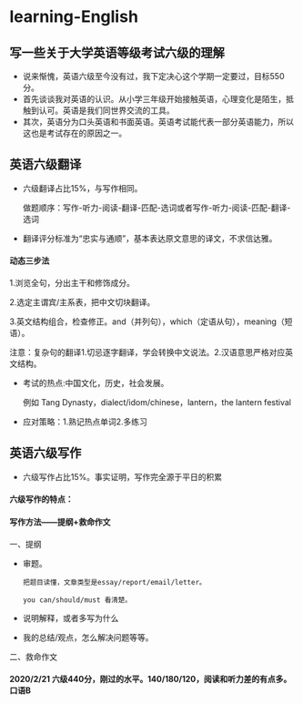# learning-English
## 写一些关于大学英语等级考试六级的理解 
- 说来惭愧，英语六级至今没有过，我下定决心这个学期一定要过，目标550分。
- 首先谈谈我对英语的认识。从小学三年级开始接触英语，心理变化是陌生，抵触到认可。英语是我们同世界交流的工具。
- 其次，英语分为口头英语和书面英语。英语考试能代表一部分英语能力，所以这也是考试存在的原因之一。

## 英语六级翻译
- 六级翻译占比15%，与写作相同。

  做题顺序：写作-听力-阅读-翻译-匹配-选词或者写作-听力-阅读-匹配-翻译-选词
- 翻译评分标准为“忠实与通顺”，基本表达原文意思的译文，不求信达雅。 
#### 动态三步法

 1.浏览全句，分出主干和修饰成分。
 
 2.选定主谓宾/主系表，把中文切块翻译。
 
 3.英文结构组合，检查修正。and（并列句），which（定语从句），meaning（短语）。
 
   注意：复杂句的翻译1.切忌逐字翻译，学会转换中文说法。2.汉语意思严格对应英文结构。
- 考试的热点:中国文化，历史，社会发展。

   例如 Tang Dynasty，dialect/idom/chinese，lantern，the lantern festival
- 应对策略：1.熟记热点单词2.多练习

## 英语六级写作
- 六级写作占比15%。事实证明，写作完全源于平日的积累
#### 六级写作的特点：
#### 写作方法——提纲+救命作文  
一、提纲
- 审题。
      
      把题目读懂，文章类型是essay/report/email/letter。
      
      you can/should/must 看清楚。
      
- 说明解释，或者多写为什么
      
- 我的总结/观点，怎么解决问题等等。

二、救命作文


#### 2020/2/21    六级440分，刚过的水平。140/180/120，阅读和听力差的有点多。口语B

